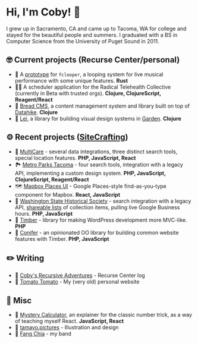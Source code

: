 # Hi, I'm Coby! 🤘

I grew up in Sacramento, CA and came up to Tacoma, WA for college and stayed for the beautiful people and summers. I graduated with a BS in Computer Science from the University of Puget Sound in 2011.

## 🤓 Current projects (Recurse Center/personal)

* 🎵 A [prototype](https://github.com/acobster/looper_proto) for `fclooper`, a looping system for live musical performance with some unique features. **Rust**
* 👩‍⚕️ A scheduler application for the Radical Telehealth Collective (currently in Beta with trusted orgs). **Clojure, ClojureScript, Reagent/React**
* 🍞 [Bread CMS](https://github.com/breadsystems/bread-cms), a content management system and library built on top of [Datahike](https://github.com/replikativ/datahike). **Clojure**
* 🌺 [Lei](https://lei.tamayo.xyz/), a library for building visual design systems in [Garden](https://github.com/noprompt/garden). **Clojure**

## ⚙ Recent projects ([SiteCrafting](https://www.sitecrafting.com/))

* 🏥 [MultiCare](https://www.multicare.org/) - several data integrations, three distinct search tools, special location features. **PHP, JavaScript, React**
* 🏞️ [Metro Parks Tacoma](https://www.metroparkstacoma.org/) - four search tools, integration with a legacy API, implementing a custom design system. **PHP, JavaScript, ClojureScript, Reagent/React**
* 🗺 [Mapbox Places UI](https://github.com/sitecrafting/mapbox-places-ui) - Google Places-style find-as-you-type component for Mapbox. **React, JavaScript**
* 📜 [Washington State Historical Society](https://www.washingtonhistory.org/) - search integration with a legacy API, [shareable lists](https://www.washingtonhistory.org/research/shared-list/?irn%5B0%5D=142990&irn%5B1%5D=113342) of collection items, pulling live Google Business hours. **PHP, JavaScript**
* 🌳 [Timber](https://timber.github.io/docs/v2) - library for making WordPress development more MVC-like. **PHP**
* 🌲 [Conifer](https://www.coniferplug.in/) - an opinionated OO library for building common website features with Timber. **PHP, JavaScript**

## ✏️ Writing

* 📝 [Coby's Recursive Adventures](https://acobster.keybase.pub/recurse/) - Recurse Center log
* 🍅 [Tomato Tomato](https://tamayo.website/) - My (very old) personal website

## 🎉 Misc

* 🔮 [Mystery Calculator](https://github.com/acobster/mystery-calculator/), an explainer for the classic number trick, as a way of teaching myself React. **JavaScript, React**
* 🎨 [tamayo.pictures](https://tamayo.pictures/) - Illustration and design
* 🎸 [Fang Chia](https://media.fangchia.com/) - my band

